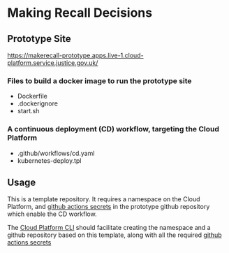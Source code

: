# Making Recall Decisions

## Prototype Site
https://makerecall-prototype.apps.live-1.cloud-platform.service.justice.gov.uk/

### Files to build a docker image to run the prototype site

* Dockerfile
* .dockerignore
* start.sh

### A continuous deployment (CD) workflow, targeting the Cloud Platform

* .github/workflows/cd.yaml
* kubernetes-deploy.tpl

## Usage

This is a template repository. It requires a namespace on the Cloud Platform, and [github actions secrets] in the prototype github repository which enable the CD workflow.

The [Cloud Platform CLI] should facilitate creating the namespace and a github repository based on this template, along with all the required [github actions secrets]

[Gov.UK Prototype Kit]: https://govuk-prototype-kit.herokuapp.com/docs
[MoJ Cloud Platform]: https://user-guide.cloud-platform.service.justice.gov.uk/documentation/concepts/about-the-cloud-platform.html
[Cloud Platform CLI]: https://user-guide.cloud-platform.service.justice.gov.uk/documentation/getting-started/cloud-platform-cli.html
[github actions secrets]: https://docs.github.com/en/actions/reference/encrypted-secrets
